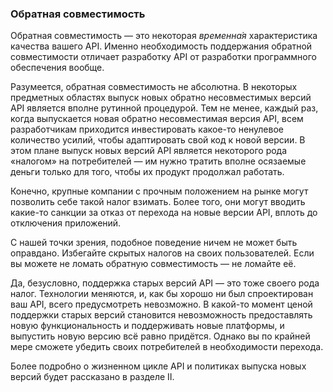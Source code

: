 ### Обратная совместимость

Обратная совместимость — это некоторая *временна́я* характеристика качества вашего API. Именно необходимость поддержания обратной совместимости отличает разработку API от разработки программного обеспечения вообще.

Разумеется, обратная совместимость не абсолютна. В некоторых предметных областях выпуск новых обратно несовместимых версий API является вполне рутинной процедурой. Тем не менее, каждый раз, когда выпускается новая обратно несовместимая версия API, всем разработчикам приходится инвестировать какое-то ненулевое количество усилий, чтобы адаптировать свой код к новой версии. В этом плане выпуск новых версий API является некоторого рода «налогом» на потребителей — им нужно тратить вполне осязаемые деньги только для того, чтобы их продукт продолжал работать.

Конечно, крупные компании с прочным положением на рынке могут позволить себе такой налог взимать. Более того, они могут вводить какие-то санкции за отказ от перехода на новые версии API, вплоть до отключения приложений.

С нашей точки зрения, подобное поведение ничем не может быть оправдано. Избегайте скрытых налогов на своих пользователей. Если вы можете не ломать обратную совместимость — не ломайте её.

Да, безусловно, поддержка старых версий API — это тоже своего рода налог. Технологии меняются, и, как бы хорошо ни был спроектирован ваш API, всего предусмотреть невозможно. В какой-то момент ценой поддержки старых версий становится невозможность предоставлять новую функциональность и поддерживать новые платформы, и выпустить новую версию всё равно придётся. Однако вы по крайней мере сможете убедить своих потребителей в необходимости перехода.

Более подробно о жизненном цикле API и политиках выпуска новых версий будет рассказано в разделе II.